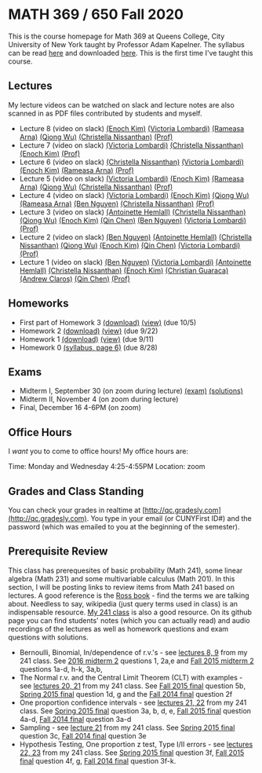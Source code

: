 # MATH 369 / 650 Fall 2020

This is the course homepage for Math 369 at Queens College, City University of New York taught by Professor Adam Kapelner. The syllabus can be read [here](https://github.com/kapelner/QC_Math_369_Fall_2020/blob/master/syllabus/syllabus.pdf) and downloaded [here](https://raw.githubusercontent.com/kapelner/QC_Math_369_Fall_2020/master/syllabus/syllabus.pdf). This is the first time I've taught this course.

## Lectures

My lecture videos can be watched on slack and lecture notes are also scanned in as PDF files contributed by students and myself.

<!--
* Lecture 23 (video on slack) [(Jan Bazant)](https://github.com/kapelner/QC_Math_369_Fall_2020/blob/master/lectures/lec23bazant.pdf) [(Mike Digiorgio)](https://github.com/kapelner/QC_Math_369_Fall_2020/blob/master/lectures/lec23digiorgio.pdf) [(Prof)](https://github.com/kapelner/QC_Math_369_Fall_2020/blob/master/lectures/lec23kap.pdf)
* Lecture 22 (video on slack) [(Jan Bazant)](https://github.com/kapelner/QC_Math_369_Fall_2020/blob/master/lectures/lec22bazant.pdf) [(Mike Digiorgio)](https://github.com/kapelner/QC_Math_369_Fall_2020/blob/master/lectures/lec22digiorgio.pdf) [(Steven Grgas)](https://github.com/kapelner/QC_Math_369_Fall_2020/blob/master/lectures/lec22grgas.pdf) [(Prof)](https://github.com/kapelner/QC_Math_369_Fall_2020/blob/master/lectures/lec22kap.pdf)
* Lecture 21 (video on slack) [(Jan Bazant)](https://github.com/kapelner/QC_Math_369_Fall_2020/blob/master/lectures/lec21bazant.pdf) [(Prof)](https://github.com/kapelner/QC_Math_369_Fall_2020/blob/master/lectures/lec21kap.pdf) 
* Linear Regression Notes (not on exam) [(Jan Bazant)](https://github.com/kapelner/QC_Math_369_Fall_2020/blob/master/lectures/econometrics_bonus_bazant.pdf) [(Ruby Chang)](https://github.com/kapelner/QC_Math_369_Fall_2020/blob/master/lectures/econometrics_bonus_chang.pdf) [(Adriana Sham)](https://github.com/kapelner/QC_Math_369_Fall_2020/blob/master/lectures/econometrics_bonus_sham.pdf) [(Antonio DAlessandro)](https://github.com/kapelner/QC_Math_369_Fall_2020/blob/master/lectures/econometrics_bonus_dalessandro.pdf) [(Prof)](https://github.com/kapelner/QC_Math_369_Fall_2020/blob/master/lectures/econometrics_bonus_prof.pdf)
* Lecture 20 (video on slack) [(Jan Bazant)](https://github.com/kapelner/QC_Math_369_Fall_2020/blob/master/lectures/lec20bazant.pdf) [(Mike Digiorgio)](https://github.com/kapelner/QC_Math_369_Fall_2020/blob/master/lectures/lec20digiorgio.pdf) [(Ruby Chang)](https://github.com/kapelner/QC_Math_369_Fall_2020/blob/master/lectures/lec20chang.pdf) [(Adriana Sham)](https://github.com/kapelner/QC_Math_369_Fall_2020/blob/master/lectures/lec20sham.pdf) [(Antonio DAlessandro)](https://github.com/kapelner/QC_Math_369_Fall_2020/blob/master/lectures/lec20dalessandro.pdf) [(Prof)](https://github.com/kapelner/QC_Math_369_Fall_2020/blob/master/lectures/lec20kap.pdf)
* Lecture 19 (video on slack) [(Jan Bazant)](https://github.com/kapelner/QC_Math_369_Fall_2020/blob/master/lectures/lec19bazant.pdf) [(Adriana Sham)](https://github.com/kapelner/QC_Math_369_Fall_2020/blob/master/lectures/lec19sham.pdf) [(Mike Digiorgio)](https://github.com/kapelner/QC_Math_369_Fall_2020/blob/master/lectures/lec19digiorgio.pdf) [(Antonio DAlessandro)](https://github.com/kapelner/QC_Math_369_Fall_2020/blob/master/lectures/lec19dalessandro.pdf) [(Prof)](https://github.com/kapelner/QC_Math_369_Fall_2020/blob/master/lectures/lec19kap.pdf)
* Lecture 18 (video on slack) [(Jan Bazant)](https://github.com/kapelner/QC_Math_369_Fall_2020/blob/master/lectures/lec18bazant.pdf) [(Mike Digiorgio)](https://github.com/kapelner/QC_Math_369_Fall_2020/blob/master/lectures/lec18digiorgio.pdf) [(Hisanobu Kaji)](https://github.com/kapelner/QC_Math_369_Fall_2020/blob/master/lectures/lec18kaji.pdf) [(Prof)](https://github.com/kapelner/QC_Math_369_Fall_2020/blob/master/lectures/lec18kap.pdf)
* Lecture 17 (video on slack) [(Ruby Chang)](https://github.com/kapelner/QC_Math_369_Fall_2020/blob/master/lectures/lec17chang.pdf) [(Mike Digiorgio)](https://github.com/kapelner/QC_Math_369_Fall_2020/blob/master/lectures/lec17digiorgio.pdf) [(Jan Bazant)](https://github.com/kapelner/QC_Math_369_Fall_2020/blob/master/lectures/lec16bazant.pdf) [(Antonio DAlessandro)](https://github.com/kapelner/QC_Math_369_Fall_2020/blob/master/lectures/lec17dalessandro.pdf) [(Jan Bazant)](https://github.com/kapelner/QC_Math_369_Fall_2020/blob/master/lectures/lec17bazant.pdf) [(Hisanobu Kaji)](https://github.com/kapelner/QC_Math_369_Fall_2020/blob/master/lectures/lec17kaji.pdf) [(Prof)](https://github.com/kapelner/QC_Math_369_Fall_2020/blob/master/lectures/lec17kap.pdf)
* Lecture 16 (video on slack) [(Mike Digiorgio)](https://github.com/kapelner/QC_Math_369_Fall_2020/blob/master/lectures/lec16digiorgio.pdf) [(Jan Bazant)](https://github.com/kapelner/QC_Math_369_Fall_2020/blob/master/lectures/lec16bazant.pdf) [(Antonio DAlessandro)](https://github.com/kapelner/QC_Math_369_Fall_2020/blob/master/lectures/lec16dalessandro.pdf) [(Hisanobu Kaji)](https://github.com/kapelner/QC_Math_369_Fall_2020/blob/master/lectures/lec16kaji.pdf) [(Prof)](https://github.com/kapelner/QC_Math_369_Fall_2020/blob/master/lectures/lec16kap.pdf)
* Lecture 15 (video on slack) [(Jan Bazant)](https://github.com/kapelner/QC_Math_369_Fall_2020/blob/master/lectures/lec15bazant.pdf) [(Ruby Chang)](https://github.com/kapelner/QC_Math_369_Fall_2020/blob/master/lectures/lec15chang.pdf) [(Prof)](https://github.com/kapelner/QC_Math_369_Fall_2020/blob/master/lectures/lec15kap.pdf)
* Lecture 14 (video on slack) [(Mike Digiorgio)](https://github.com/kapelner/QC_Math_369_Fall_2020/blob/master/lectures/lec14digiorgio.pdf) [(Jan Bazant)](https://github.com/kapelner/QC_Math_369_Fall_2020/blob/master/lectures/lec14bazant.pdf) [(Ruby Chang)](https://github.com/kapelner/QC_Math_369_Fall_2020/blob/master/lectures/lec14chang.pdf) [(Cheryl Wachspress)](https://github.com/kapelner/QC_Math_369_Fall_2020/blob/master/lectures/lec14wachspress.pdf) [(Antonio DAlessandro)](https://github.com/kapelner/QC_Math_369_Fall_2020/blob/master/lectures/lec14dalessandro.pdf) [(Hisanobu Kaji)](https://github.com/kapelner/QC_Math_369_Fall_2020/blob/master/lectures/lec14kaji.pdf) [(Prof)](https://github.com/kapelner/QC_Math_369_Fall_2020/blob/master/lectures/lec14kap.pdf) 
* Lecture 13 (video on slack) [(Ruby Chang)](https://github.com/kapelner/QC_Math_369_Fall_2020/blob/master/lectures/lec14chang.pdf) [(Cheryl Wachspress)](https://github.com/kapelner/QC_Math_369_Fall_2020/blob/master/lectures/lec13wachspress.pdf) [(Antonio DAlessandro)](https://github.com/kapelner/QC_Math_369_Fall_2020/blob/master/lectures/lec13dalessandro.pdf) [(Steven Grgas)](https://github.com/kapelner/QC_Math_369_Fall_2020/blob/master/lectures/lec13grgas.pdf) [(Ruby Chang)](https://github.com/kapelner/QC_Math_369_Fall_2020/blob/master/lectures/lec13chang.pdf) [(Hisanobu Kaji)](https://github.com/kapelner/QC_Math_369_Fall_2020/blob/master/lectures/lec13kaji.pdf) [(Jan Bazant)](https://github.com/kapelner/QC_Math_369_Fall_2020/blob/master/lectures/lec13bazant.pdf) [(Prof)](https://github.com/kapelner/QC_Math_369_Fall_2020/blob/master/lectures/lec13kap.pdf) 
* Lecture 12 (video on slack) [(Steven Grgas)](https://github.com/kapelner/QC_Math_369_Fall_2020/blob/master/lectures/lec12grgas.pdf) [(Hisanobu Kaji)](https://github.com/kapelner/QC_Math_369_Fall_2020/blob/master/lectures/lec12kaji.pdf) [(Jan Bazant)](https://github.com/kapelner/QC_Math_369_Fall_2020/blob/master/lectures/lec12bazant.pdf) [(Ruby Chang)](https://github.com/kapelner/QC_Math_369_Fall_2020/blob/master/lectures/lec12chang.pdf) [(Antonio DAlessandro)](https://github.com/kapelner/QC_Math_369_Fall_2020/blob/master/lectures/lec12dalessandro.pdf) [(Prof)](https://github.com/kapelner/QC_Math_369_Fall_2020/blob/master/lectures/lec12kap.pdf) 
* Lecture 11 (video on slack) [(Mike Digiorgio)](https://github.com/kapelner/QC_Math_369_Fall_2020/blob/master/lectures/lec11digiorgio.pdf) [(Jan Bazant)](https://github.com/kapelner/QC_Math_369_Fall_2020/blob/master/lectures/lec11bazant.pdf) [(Cheryl Wachspress)](https://github.com/kapelner/QC_Math_369_Fall_2020/blob/master/lectures/lec11wachspress.pdf) [(Antonio DAlessandro)](https://github.com/kapelner/QC_Math_369_Fall_2020/blob/master/lectures/lec11dalessandro.pdf) [(Prof)](https://github.com/kapelner/QC_Math_369_Fall_2020/blob/master/lectures/lec11kap.pdf)
* Lecture 10 (video on slack) [(Jan Bazant)](https://github.com/kapelner/QC_Math_369_Fall_2020/blob/master/lectures/lec10bazant.pdf) [(Steven Grgas)](https://github.com/kapelner/QC_Math_369_Fall_2020/blob/master/lectures/lec10grgas.pdf) [(Hisanobu Kaji)](https://github.com/kapelner/QC_Math_369_Fall_2020/blob/master/lectures/lec10kaji.pdf) [(Prof)](https://github.com/kapelner/QC_Math_369_Fall_2020/blob/master/lectures/lec10kap.pdf) 
* Lecture 9 (video on slack) [(Cheryl Wachspress)](https://github.com/kapelner/QC_Math_369_Fall_2020/blob/master/lectures/lec09wachspress.pdf) [(Hisanobu Kaji)](https://github.com/kapelner/QC_Math_369_Fall_2020/blob/master/lectures/lec09kaji.pdf) [(Steven Grgas)](https://github.com/kapelner/QC_Math_369_Fall_2020/blob/master/lectures/lec09grgas.pdf) [(Ruby Chang)](https://github.com/kapelner/QC_Math_369_Fall_2020/blob/master/lectures/lec09chang.pdf) [(Jan Bazant)](https://github.com/kapelner/QC_Math_369_Fall_2020/blob/master/lectures/lec09bazant.pdf) [(Prof)](https://github.com/kapelner/QC_Math_369_Fall_2020/blob/master/lectures/lec09kap.pdf) -->
* Lecture 8 (video on slack) [(Enoch Kim)](https://github.com/kapelner/QC_Math_369_Fall_2020/blob/master/lectures/lec08kim.pdf) [(Victoria Lombardi)](https://github.com/kapelner/QC_Math_369_Fall_2020/blob/master/lectures/lec08lombardi.pdf) [(Rameasa Arna)](https://github.com/kapelner/QC_Math_369_Fall_2020/blob/master/lectures/lec08arna.pdf) [(Qiong Wu)](https://github.com/kapelner/QC_Math_369_Fall_2020/blob/master/lectures/lec08wu.pdf) [(Christella Nissanthan)](https://github.com/kapelner/QC_Math_369_Fall_2020/blob/master/lectures/lec08nissanthan.pdf) [(Prof)](https://github.com/kapelner/QC_Math_369_Fall_2020/blob/master/lectures/lec08kap.pdf)
* Lecture 7 (video on slack) [(Victoria Lombardi)](https://github.com/kapelner/QC_Math_369_Fall_2020/blob/master/lectures/lec07lombardi.pdf) [(Christella Nissanthan)](https://github.com/kapelner/QC_Math_369_Fall_2020/blob/master/lectures/lec07nissanthan.pdf) [(Enoch Kim)](https://github.com/kapelner/QC_Math_369_Fall_2020/blob/master/lectures/lec07kim.pdf) [(Prof)](https://github.com/kapelner/QC_Math_369_Fall_2020/blob/master/lectures/lec07kap.pdf)
* Lecture 6 (video on slack) [(Christella Nissanthan)](https://github.com/kapelner/QC_Math_369_Fall_2020/blob/master/lectures/lec06nissanthan.pdf) [(Victoria Lombardi)](https://github.com/kapelner/QC_Math_369_Fall_2020/blob/master/lectures/lec06lombardi.pdf) [(Enoch Kim)](https://github.com/kapelner/QC_Math_369_Fall_2020/blob/master/lectures/lec06kim.pdf) [(Rameasa Arna)](https://github.com/kapelner/QC_Math_369_Fall_2020/blob/master/lectures/lec06arna.pdf) [(Prof)](https://github.com/kapelner/QC_Math_369_Fall_2020/blob/master/lectures/lec06kap.pdf)
* Lecture 5 (video on slack) [(Victoria Lombardi)](https://github.com/kapelner/QC_Math_369_Fall_2020/blob/master/lectures/lec05lombardi.pdf) [(Enoch Kim)](https://github.com/kapelner/QC_Math_369_Fall_2020/blob/master/lectures/lec05kim.pdf) [(Rameasa Arna)](https://github.com/kapelner/QC_Math_369_Fall_2020/blob/master/lectures/lec05arna.pdf) [(Qiong Wu)](https://github.com/kapelner/QC_Math_369_Fall_2020/blob/master/lectures/lec05wu.pdf) [(Christella Nissanthan)](https://github.com/kapelner/QC_Math_369_Fall_2020/blob/master/lectures/lec05nissanthan.pdf) [(Prof)](https://github.com/kapelner/QC_Math_369_Fall_2020/blob/master/lectures/lec05kap.pdf)
* Lecture 4 (video on slack) [(Victoria Lombardi)](https://github.com/kapelner/QC_Math_369_Fall_2020/blob/master/lectures/lec04lombardi.pdf) [(Enoch Kim)](https://github.com/kapelner/QC_Math_369_Fall_2020/blob/master/lectures/lec04kim.pdf) [(Qiong Wu)](https://github.com/kapelner/QC_Math_369_Fall_2020/blob/master/lectures/lec04wu.pdf) [(Rameasa Arna)](https://github.com/kapelner/QC_Math_369_Fall_2020/blob/master/lectures/lec04arna.pdf) [(Ben Nguyen)](https://github.com/kapelner/QC_Math_369_Fall_2020/blob/master/lectures/lec04nguyen.pdf) [(Christella Nissanthan)](https://github.com/kapelner/QC_Math_369_Fall_2020/blob/master/lectures/lec04nissanthan.pdf) [(Prof)](https://github.com/kapelner/QC_Math_369_Fall_2020/blob/master/lectures/lec04kap.pdf)
* Lecture 3 (video on slack) [(Antoinette Hemlall)](https://github.com/kapelner/QC_Math_369_Fall_2020/blob/master/lectures/lec03hemlall.pdf) [(Christella Nissanthan)](https://github.com/kapelner/QC_Math_369_Fall_2020/blob/master/lectures/lec03nissanthan.pdf) [(Qiong Wu)](https://github.com/kapelner/QC_Math_369_Fall_2020/blob/master/lectures/lec03wu.pdf) [(Enoch Kim)](https://github.com/kapelner/QC_Math_369_Fall_2020/blob/master/lectures/lec03kim.pdf) [(Qin Chen)](https://github.com/kapelner/QC_Math_369_Fall_2020/blob/master/lectures/lec03chen.pdf) [(Ben Nguyen)](https://github.com/kapelner/QC_Math_369_Fall_2020/blob/master/lectures/lec03nguyen.pdf) [(Victoria Lombardi)](https://github.com/kapelner/QC_Math_369_Fall_2020/blob/master/lectures/lec03lombardi.pdf) [(Prof)](https://github.com/kapelner/QC_Math_369_Fall_2020/blob/master/lectures/lec03kap.pdf)
* Lecture 2 (video on slack) [(Ben Nguyen)](https://github.com/kapelner/QC_Math_369_Fall_2020/blob/master/lectures/lec02nguyen.pdf) [(Antoinette Hemlall)](https://github.com/kapelner/QC_Math_369_Fall_2020/blob/master/lectures/lec02hemlall.pdf) [(Christella Nissanthan)](https://github.com/kapelner/QC_Math_369_Fall_2020/blob/master/lectures/lec02nissanthan.pdf) [(Qiong Wu)](https://github.com/kapelner/QC_Math_369_Fall_2020/blob/master/lectures/lec02wu.pdf) [(Enoch Kim)](https://github.com/kapelner/QC_Math_369_Fall_2020/blob/master/lectures/lec02kim.pdf) [(Qin Chen)](https://github.com/kapelner/QC_Math_369_Fall_2020/blob/master/lectures/lec02chen.pdf) [(Victoria Lombardi)](https://github.com/kapelner/QC_Math_369_Fall_2020/blob/master/lectures/lec02lombardi.pdf) [(Prof)](https://github.com/kapelner/QC_Math_369_Fall_2020/blob/master/lectures/lec02kap.pdf)
* Lecture 1 (video on slack) [(Ben Nguyen)](https://github.com/kapelner/QC_Math_369_Fall_2020/blob/master/lectures/lec01nguyen.pdf) [(Victoria Lombardi)](https://github.com/kapelner/QC_Math_369_Fall_2020/blob/master/lectures/lec01lombardi.pdf) [(Antoinette Hemlall)](https://github.com/kapelner/QC_Math_369_Fall_2020/blob/master/lectures/lec01hemlall.pdf) [(Christella Nissanthan)](https://github.com/kapelner/QC_Math_369_Fall_2020/blob/master/lectures/lec01nissanthan.pdf) [(Enoch Kim)](https://github.com/kapelner/QC_Math_369_Fall_2020/blob/master/lectures/lec01kim.pdf) [(Christian Guaraca)](https://github.com/kapelner/QC_Math_369_Fall_2020/blob/master/lectures/lec01guaraca.pdf) [(Andrew Claros)](https://github.com/kapelner/QC_Math_369_Fall_2020/blob/master/lectures/lec01claros.pdf) [(Qin Chen)](https://github.com/kapelner/QC_Math_369_Fall_2020/blob/master/lectures/lec01chen.pdf) [(Prof)](https://github.com/kapelner/QC_Math_369_Fall_2020/blob/master/lectures/lec01kap.pdf)



## Homeworks

<!--
* Homework 9 [(download)](https://github.com/kapelner/QC_Math_369_Fall_2020/blob/master/homeworks/hw09/hw09.pdf?raw=true) [(view)](https://github.com/kapelner/QC_Math_369_Fall_2020/blob/master/homeworks/hw09/hw09.pdf) (due 12/12)
* Homework 8 [(download)](https://github.com/kapelner/QC_Math_369_Fall_2020/blob/master/homeworks/hw08/hw08.pdf?raw=true) [(view)](https://github.com/kapelner/QC_Math_369_Fall_2020/blob/master/homeworks/hw08/hw08.pdf) (due 12/2)
* Homework 7 [(download)](https://github.com/kapelner/QC_Math_369_Fall_2020/blob/master/homeworks/hw07/hw07.pdf?raw=true) [(view)](https://github.com/kapelner/QC_Math_369_Fall_2020/blob/master/homeworks/hw07/hw07.pdf) (due 12/12)
* Homework 6 [(download)](https://github.com/kapelner/QC_Math_369_Fall_2020/blob/master/homeworks/hw06/hw06.pdf?raw=true) [(view)](https://github.com/kapelner/QC_Math_369_Fall_2020/blob/master/homeworks/hw06/hw06.pdf) (due 12/2)
* Homework 5 [(download)](https://github.com/kapelner/QC_Math_369_Fall_2020/blob/master/homeworks/hw05/hw05.pdf?raw=true) [(view)](https://github.com/kapelner/QC_Math_369_Fall_2020/blob/master/homeworks/hw05/hw05.pdf) (due 11/18)
* Homework 4 [(download)](https://github.com/kapelner/QC_Math_369_Fall_2020/blob/master/homeworks/hw04/hw04.pdf?raw=true) [(view)](https://github.com/kapelner/QC_Math_369_Fall_2020/blob/master/homeworks/hw04/hw04.pdf) (due 11/1)-->
* First part of Homework 3 [(download)](https://github.com/kapelner/QC_Math_369_Fall_2020/blob/master/homeworks/hw03/hw03.pdf?raw=true) [(view)](https://github.com/kapelner/QC_Math_369_Fall_2020/blob/master/homeworks/hw03/hw03.pdf) (due 10/5)
* Homework 2 [(download)](https://github.com/kapelner/QC_Math_369_Fall_2020/blob/master/homeworks/hw02/hw02.pdf?raw=true) [(view)](https://github.com/kapelner/QC_Math_369_Fall_2020/blob/master/homeworks/hw02/hw02.pdf) (due 9/22)
* Homework 1 [(download)](https://github.com/kapelner/QC_Math_369_Fall_2020/blob/master/homeworks/hw01/hw01.pdf?raw=true) [(view)](https://github.com/kapelner/QC_Math_369_Fall_2020/blob/master/homeworks/hw01/hw01.pdf) (due 9/11)
* Homework 0 [(syllabus, page 6)](https://github.com/kapelner/QC_Math_369_Fall_2020/blob/master/syllabus/syllabus.pdf?raw=true) (due 8/28)


## Exams

* Midterm I, September 30 (on zoom during lecture) [(exam)](https://github.com/kapelner/QC_Math_369_Fall_2020/blob/master/exams/midterm1/midterm1.pdf) [(solutions)](https://github.com/kapelner/QC_Math_369_Fall_2020/blob/master/exams/midterm1/midterm1_solutions.pdf)
* Midterm II, November 4 (on zoom during lecture) 
* Final, December 16 4-6PM (on zoom)

<!--
## Practice Exams

* Midterm I [(exam 1)](https://github.com/kapelner/QC_Math_621_Fall_2017/blob/master/exams/midterm1/midterm1.pdf) [(solutions 1)](https://github.com/kapelner/QC_Math_621_Fall_2017/blob/master/exams/midterm1/midterm1_solutions.pdf) You are not responsible for 1a-c, g, 2a-c for Midterm I (but you will be responsible for them for Midterm II). 

* Midterm II [(exam 1)](https://github.com/kapelner/QC_Math_621_Fall_2017/blob/master/exams/midterm2/midterm2.pdf) [(solutions 1)](https://github.com/kapelner/QC_Math_621_Fall_2017/blob/master/exams/midterm2/midterm2_solutions.pdf) You are not responsible for 1e, h. 

* Final [(exam 1)](https://github.com/kapelner/QC_Math_621_Fall_2017/blob/master/exams/final/final.pdf) [(solutions 1)](https://github.com/kapelner/QC_Math_621_Fall_2017/blob/master/exams/final/final_solutions.pdf) -->

## Office Hours

I *want* you to come to office hours! My office hours are:

Time: Monday and Wednesday 4:25-4:55PM
Location: zoom

## Grades and Class Standing

You can check your grades in realtime at [http://qc.gradesly.com](http://qc.gradesly.com). You type in your email (or CUNYFirst ID#) and the password (which was emailed to you at the beginning of the semester).


## Prerequisite Review

This class has prerequesites of basic probability (Math 241), some linear algebra (Math 231) and some multivariable calculus (Math 201). In this section, I will be posting links to review items from Math 241 based on lectures. A good reference is the [Ross book](https://www.amazon.com/First-Course-Probability-6th/dp/0130338516/ref=sr_1_6?ie=UTF8&qid=1504062810&sr=8-6&keywords=probability+ross) - find the terms we are talking about. Needless to say, wikipedia (just query terms used in class) is an indispensable resource. [My 241 class](https://github.com/kapelner/QC_Math_241_Fall_2016) is also a good resource. On its github page you can find students' notes (which you can actually read) and audio recordings of the lectures as well as homework questions and exam questions with solutions.

* Bernoulli, Binomial, In/dependence of r.v.'s - see [lectures 8, 9](https://github.com/kapelner/QC_Math_241_Fall_2016) from my 241 class. See [2016 midterm 2](https://github.com/kapelner/QC_Math_241_Fall_2016/blob/master/exams/midterm2/midterm2_solutions.pdf) questions 1, 2a,e and [Fall 2015 midterm 2](https://github.com/kapelner/QC_Math_241_Fall_2015/blob/master/exams/midterm2/midterm2_solutions.pdf) questions 1a-d, h-k, 3a,b, 
* The Normal r.v. and the Central Limit Theorem (CLT) with examples - see [lectures 20, 21](https://github.com/kapelner/QC_Math_241_Fall_2016) from my 241 class. See [Fall 2015 final](https://github.com/kapelner/QC_Math_241_Fall_2015/blob/master/exams/midterm2/midterm2_solutions.pdf) question 5b, [Spring 2015 final](https://github.com/kapelner/QC_Math_241_Spring_2015/blob/master/exams/final/final_solutions.pdf) question 1d, g and the [Fall 2014 final](https://github.com/kapelner/QC_Math_241_Fall_2014_15/blob/master/exams/final/final_solutions.pdf) question 2f
* One proportion confidence intervals - see [lectures 21, 22](https://github.com/kapelner/QC_Math_241_Fall_2016) from my 241 class. See [Spring 2015 final](https://github.com/kapelner/QC_Math_241_Spring_2015/blob/master/exams/final/final_solutions.pdf) question 3a, b, d, e, [Fall 2015 final](https://github.com/kapelner/QC_Math_241_Fall_2015/blob/master/exams/midterm2/midterm2_solutions.pdf) question 4a-d, [Fall 2014 final](https://github.com/kapelner/QC_Math_241_Fall_2014_15/blob/master/exams/final/final_solutions.pdf) question 3a-d
* Sampling - see [lecture 21](https://github.com/kapelner/QC_Math_241_Fall_2016) from my 241 class. See [Spring 2015 final](https://github.com/kapelner/QC_Math_241_Spring_2015/blob/master/exams/final/final_solutions.pdf) question 3c, [Fall 2014 final](https://github.com/kapelner/QC_Math_241_Fall_2014_15/blob/master/exams/final/final_solutions.pdf) question 3e
* Hypothesis Testing, One proportion z test, Type I/II errors - see [lectures 22, 23](https://github.com/kapelner/QC_Math_241_Fall_2016) from my 241 class. See [Spring 2015 final](https://github.com/kapelner/QC_Math_241_Spring_2015/blob/master/exams/final/final_solutions.pdf) question 3f, [Fall 2015 final](https://github.com/kapelner/QC_Math_241_Fall_2015/blob/master/exams/midterm2/midterm2_solutions.pdf) question 4f, g, [Fall 2014 final](https://github.com/kapelner/QC_Math_241_Fall_2014_15/blob/master/exams/final/final_solutions.pdf) question 3f-k.